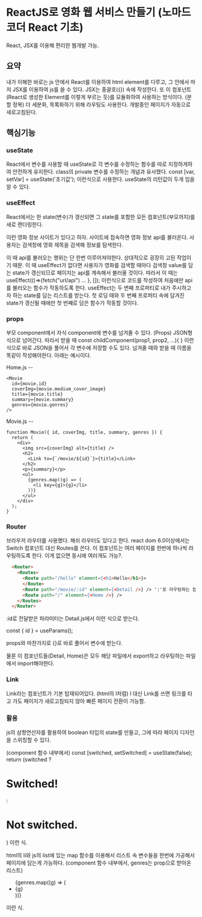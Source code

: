 # ReactJS로 영화 웹 서비스 만들기 (노마드코더 React 기초)

 React, JSX를 이용해 편리한 웹개발 가능.
 

## 요약
 내가 이해한 바로는 js 안에서 React를 이용하여 html element를 다루고, 그 안에서 마저 JSX를 이용하여 js를 쓸 수 있다. JSX는 중괄호({}) 속에 작성한다.
 또 이 컴포넌트(React로 생성한 Element를 이렇게 부르는 듯)를 모듈화하여 사용하는 방식이다. (분할 정복)
 더 세분화, 목록화하기 위해 라우팅도 사용한다.
 개발중인 페이지가 자동으로 새로고침된다.

## 핵심기능
 ### useState
  React에서 변수를 사용할 때 useState로 각 변수를 수정하는 함수를 따로 지정하게하여 안전하게 유지한다. class의 private 변수를 수정하는 개념과 유사했다.
  const [var, setVar] = useState('초기값'); 이런식으로 사용한다. useState의 리턴값이 두개 임을 알 수 있다.
 
 ### useEffect
  React에서는 한 state(변수)가 갱신되면 그 state를 포함한 모든 컴포넌트(부모까지)를 새로 랜더링한다.

  이런 영화 정보 사이트가 있다고 하자. 사이트에 접속하면 영화 정보 api를 불러온다. 사용자는 검색창에 영화 제목을 검색해 정보를 탐색한다.

  이 때 api를 불러오는 행위는 단 한번 이루어져야한다. 상대적으로 굉장히 고된 작업이기 때문.
  이 때 useEffect가 없다면 사용자가 영화를 검색할 때마다 검색창 value를 담는 state가 갱신되므로 페이지는 api를 계속해서 불러올 것이다.
  따라서 이 때는 useEffect(()=>{fetch("url/api") ... }, []); 이런식으로 코드를 작성하여 처음에만 api를 불러오는 함수가 작동하도록 한다.
  useEffect는 두 번째 프로퍼티로 내가 주시하고자 하는 state를 담는 리스트를 받는다. 첫 로딩 때와 두 번째 프로퍼티 속에 담겨진 state가 갱신될 때에만 첫 번째로 담은 함수가 작동할 것이다.
 
 ### props
  부모 component에서 자식 component에 변수를 넘겨줄 수 있다. (Props)
  JSON형식으로 넘어간다.
  따라서 받을 때 const childComponent(prop1, prop2, ...){ } 이런 식으로 바로 JSON을 풀어서 각 변수에 저장할 수도 있다.
  넘겨줄 때와 받을 때 이름을 똑같이 작성해야한다. 아래는 예시이다.

  Home.js --

    <Movie
      id={movie.id}
      coverImg={movie.medium_cover_image}
      title={movie.title}
      summary={movie.summary}
      genres={movie.genres}
    />

  Movie.js --

    function Movie({ id, coverImg, title, summary, genres }) {
      return (
        <div>
          <img src={coverImg} alt={title} />
          <h2>
            <Link to={`/movie/${id}`}>{title}</Link>
          </h2>
          <p>{summary}</p>
          <ul>
            {genres.map((g) => (
              <li key={g}>{g}</li>
            ))}
          </ul>
        </div>
      );
    }

 ### Router
  브라우저 라우터를 사용했다. 해쉬 라우터도 있다고 한다.
  react dom 6.0이상에서는 Switch 컴포넌트 대신 Routes를 쓴다. 이 컴포넌트는 여러 페이지를 한번에 하나씩 라우팅하도록 한다. 이게 없으면 동시에 여러개도 가능?.
  ```html
    <Router>
      <Routes>
        <Route path="/hello" element={<h1>Hello</h1>}>
        </Route>
        <Route path="/movie/:id" element={<Detail />} /> ':'로 라우팅하는 컴포넌트(엘리먼트)에 파라미터를 전달한다.
        <Route path="/" element={<Home />} />
      </Routes>
    </Router>
  ```
  
  :id로 전달받은 파라미터는 Detail.js에서 이런 식으로 받는다.
  
  const { id } = useParams();

  props와 마찬가지로 {}로 바로 풀어서 변수에 받는다.

  물론 이 컴포넌트들(Detail, Home)은 모두 해당 파일에서 export하고 라우팅하는 파일에서 import해야한다.

 ### Link
  Link라는 컴포넌트가 기본 탑재되어있다. (html의 l처럼)
  l 대신 Link를 쓰면 링크를 타고 가도 페이지가 새로고침되지 않아 빠른 페이지 전환이 가능함.

 ### 활용
  js의 삼항연산자를 활용하여 boolean 타입의 state를 만들고, 그에 따라 페이지 디자인을 스위칭할 수 있다.
  
  (component 함수 내부에서)
  const [switched, setSwitched] = useState(false);
  return (switched ? <h1>Switched!</h1> : <h1>Not switched.</h1>) 이런 식.

  html의 li와 js의 list에 있는 map 함수를 이용해서 리스트 속 변수들을 한번에 가공해서 페이지에 담는게 가능하다.
  (component 함수 내부에서, genres는 prop으로 받아온 리스트)
  <ul>
    {genres.map((g) => (
      <li key={g}>{g}</li>
    ))}
  </ul> 이런 식.